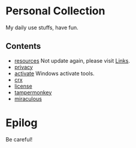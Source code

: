 # Personal Collection

My daily use stuffs, have fun.


## Contents

* [resources](#resource) Not update again, please visit [Links](https://github.com/i0Ek3/Links).
* [privacy](#privacy)
* [activate](#activate) Windows activate tools.
* [crx](#crx)
* [license](#license) 
* [tampermonkey](#tampermonkey)
* [miraculous](#miraculous)




# Epilog

Be careful!

